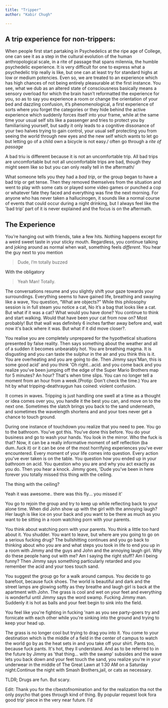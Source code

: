 ```yaml
---
title: "Tripper"
author: "Kabir Chugh"

---
```


## A trip experience for non-trippers:


When people first start partaking in Psychedelics at the ripe age of College, one can see it as a step in the cultural evolution of the human anthropological scale, in a rite of passage that spans milennia, the humble psychedelic experience. It is very difficult for one to express what a psychedelic trip really is like, but one can at least try for standard highs at low or medium potencies. Even so, we are treated to an experience which has high chances of not being entirely pleasurable at the first instance. You see, what we dub as an altered state of consciousness basically means a sensory overload for which the brain hasn’t reformatted the experience for you, so as to say you experience a room or change the orientation of your bed and dazzling confusion, it’s phenomenological, a first experience of sorts where you forget the categories or they hide behind the active experience which suddenly forces itself into your frame, while at the same time your usual self sits like a passenger and tries to protect you by familiarising yourself, but sadly it only leads to a cognitive dissonance of your two halves trying to gain control, your usual self protecting you from seeing the world through new eyes and the new self which wants to let go but letting go of a child own a bicycle is not easy./ often go through a _rite of passage_

A bad triu is differemt because it is not an uncomfortable trip. All bad trips are uncomfortable but not all uncomfortable trips are bad, though they might seem like so but you can only really tell in the aftermath/

What someone tells you they had a  _bad trip_, or the group began to have a bad trip or get tense. Then they removed themselves from the situation and went to play with some cats or played some video games or punched a cop or whatever fate they faced and everything was fine the next morning. For anyone who has never taken a hallucinogen, it sounds like a normal course of events that could occur during a night drinking, but I always feel like the 'bad trip' part of it is never explained and the focus is on the aftermath.

## The Experience

You’re hanging out with friends, take a few hits. Nothing happens except for a weird sweet taste in your sticky mouth. Regardless, you continue talking and joking around as normal when wait, something feels _different_. You hear the guy next to you mention

> Dude, I’m totally buzzed

With the obligatory

> Yeah Man! Totally.

The conversations resume and you slightly shift your gaze towards your surroundings. Everything seems to have gained life, breathing and swaying like a wave, You question, “What are objects?” While this philosophy session is in full steam you notice a cat, No it’s a bag that looks like a cat. But what if it was a cat? What would you have done? You continue to think and start walking. Would that have been your cat from now on? Most probably! But that wall was definitely 6 inches farther away before and, wait now it's back where it was. But what if it did move closer?.

 You realise you are completely unprepared for the hypothetical situations presented by false reality. Then  says something about the weather and all of a sudden it becomes unbearably hot. You are breathing magma. It is disgusting and you can taste the sulphur in the air and you think this is it. You are overheating and you are going to die. Then Jimmy says'Man, this is some good acid' and you think 'Oh right...acid. and you come back and you realize you've been jumping off the edge of the Super Mario Brothers map for 5 minutes? An hour? That's when time slips. You can no longer tell a moment from an hour from a week.(Protip: Don't check the time.) You are hit by what tripping-deathraygun has coined: violent confusion.

 It comes in waves. Tripping is just handling one swell at a time as a thought or idea comes over you, you handle it the best you can, and move on to the next one. Sometimes the slatch brings you back to the sand underneath, and sometimes the wavelength shortens and and your toes never get a chance to touch ground.

During one instance of touchdown you realize that you need to pee. You go to the bathroom. You've got this. You've done this before. You do your business and go to wash your hands. You look in the mirror. Who the fuck is that? Now, it can be a really informative moment of self reflection (ba dum..fuck it) or it can be one of the most horrifying experiences you've ever encountered. Every moment of your life comes into question. Every action you've ever taken is on the table. You question how you ended up in your bathroom on acid. You question who you are and why you act exactly as you do. Then you hear a knock. Jimmy goes, 'Dude you've been in here forever you totally missed this thing with the ceiling.

The thing with the ceiling?

Yeah it was awesome.. there was this fly... you missed it'

You go to rejoin the group and try to keep up while reflecting back to your alone time. When did John show up with the girl with the annoying laugh? Her laugh is like ice on your back and you want to be there as much as you want to be sitting in a room watching porn with your parents.

You think about watching porn with your parents. You think a little too hard about it. You shudder. You want to leave, but where are you going to go on a serious fucking drug? The bullshitting continues and you go back to thinking about who you are and what steps you took in life to end you up in a room with Jimmy and the guys and John and the annoying laugh girl. Why do these people hang out with me? Am l saying the right stuff? Am I being funny? Then Jimmy says something particularly retarded and you remember the acid and your toes touch sand.


You suggest the group go for a walk around campus. You decide to go barefoot, because fuck shoes. The world is beautiful and dark and the street lamps are glowing softly as they breathe and laugh girl is back at the apartment with John. The grass is cool and wet on your feet and everything is wonderful until Jimmy says the word swamp. Fucking Jimmy man. Suddenly it is hot as balls and your feet begin to sink into the field.

You feel like you're fighting in fucking 'nam as you see party-goers try and fornicate with each other while you're sinking into the ground and trying to keep your head up.

The grass is no longer cool but trying to drag you into it. You come to your destination which is the middle of a field in the center of campus to watch the world go by as the heat sets in and you take off your shirt. Pants too, because fuck pants. It's hot, they ll understand. And as to be referred to in the future by Jimmy as 'that thing... with the swamp' subsides and the wave lets you back down and your feet touch the sand, you realize you're in your underwear in the middle of The Great Lawn at 1:30 AM on a Saturday night.Continue the night with Smash Brothers,jail, or cats as necessary.

TLDR; Drugs are fun. But scary.

Edit: Thank you for the r/bestofnomination and for the realization tha not the only psycho that goes through kind of thing. By popular request look fora good trip' piece in the very near future. I'd
